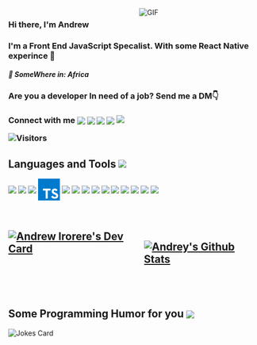<img align="right" alt="GIF" src="https://camo.githubusercontent.com/62da68eb62b1e5f175f7d1f0191dd89a653d7908feb22d37d4a0ab07365d6791/68747470733a2f2f6d656469612e67697068792e636f6d2f6d656469612f4d3967624264396e6244724f5475314d71782f67697068792e676966" width="240" />

<!-- https://raw.githubusercontent.com/devSouvik/devSouvik/master/gif3.gif -->

<h3 align="left">Hi there, I'm Andrew </h3>
<h3 align="left"> I'm a Front End JavaScript Specalist.
<bold>With some React Native experince 🤖</bold> </h3>
<h5 align="left">📍 SomeWhere in: Africa </h5>
<h3 align="left">Are you a developer In need of a job? Send me a DM👇</h3>
<div size='20px'> 
<h3 align='left'> Connect with me <a href = 'https://www.linkedin.com/in/andrew-irorere-b63a601b8/"'> <img width = '25px' align= 'center' src="https://raw.githubusercontent.com/rahulbanerjee26/githubAboutMeGenerator/main/icons/linked-in-alt.svg"/></a> 
<a href = 'https://twitter.com/Andreyscott5'> <img width = '25px' align= 'center' src="https://raw.githubusercontent.com/rahulbanerjee26/githubAboutMeGenerator/main/icons/twitter.svg"/></a> 
<a href = 'https://instagram.com/_ai.tech'> <img width = '25px' align= 'center' src="https://raw.githubusercontent.com/rahulbanerjee26/githubAboutMeGenerator/main/icons/instagram.svg"/></a> 
<a href = 'https://www.github.com/andreyscott'> <img width = '25px' align= 'center' src="https://raw.githubusercontent.com/rahulbanerjee26/githubAboutMeGenerator/main/icons/github.svg"/></a>  <img src='https://raw.githubusercontent.com/ShahriarShafin/ShahriarShafin/main/Assets/handshake.gif' width="45px"><p align='right'>

![Visitors](https://visitor-badge.glitch.me/badge?page_id=andreyscott.andreyscott)

<h2 align='left''> Languages and Tools <img src = "https://media2.giphy.com/media/QssGEmpkyEOhBCb7e1/giphy.gif?cid=ecf05e47a0n3gi1bfqntqmob8g9aid1oyj2wr3ds3mg700bl&rid=giphy.gif" width ='30px'> </h2>

</p> </h3>
</div>

<!-- ### Spotify Playing 🎧🖤🤘 -->

<!-- [<img src="https://now-playing-codestackr.vercel.app/api/spotify-playing" alt="Andrey spotify Playing" width="350" />](https://open.spotify.com/user/swyqyimdc12jajde4vpwd2x1b -->
<p align='left'>
<img width ='44px' align='center' src ='https://raw.githubusercontent.com/rahulbanerjee26/githubAboutMeGenerator/main/icons/reactjs.svg'>
<img width='44px' align='center' src='https://raw.githubusercontent.com/rahulbanerjee26/githubAboutMeGenerator/main/icons/redux.svg'>
<img width ='44px' align='center' src ='https://raw.githubusercontent.com/rahulbanerjee26/githubAboutMeGenerator/main/icons/javascript.svg'>
<img width ='44px' align='center' src ='https://raw.githubusercontent.com/github/explore/80688e429a7d4ef2fca1e82350fe8e3517d3494d/topics/typescript/typescript.png'>  
<img width='44px' align='center' src='https://raw.githubusercontent.com/rahulbanerjee26/githubAboutMeGenerator/main/icons/tailwind.svg'>
<img width ='44px' align='center' src ='https://raw.githubusercontent.com/rahulbanerjee26/githubAboutMeGenerator/main/icons/html.svg'>  
<img width ='44px' align='center' src ='https://raw.githubusercontent.com/rahulbanerjee26/githubAboutMeGenerator/main/icons/css.svg'>
<img width ='44px' align='center' src ='https://raw.githubusercontent.com/rahulbanerjee26/githubAboutMeGenerator/main/icons/sass.svg'>
<img width ='44px' align='center' src ='https://raw.githubusercontent.com/rahulbanerjee26/githubAboutMeGenerator/main/icons/firebase.svg'>  
<img width ='44px' align='center' src ='https://raw.githubusercontent.com/rahulbanerjee26/githubAboutMeGenerator/main/icons/nodejs.svg'>
<img width ='44px' align='center' src ='https://raw.githubusercontent.com/rahulbanerjee26/githubAboutMeGenerator/main/icons/git.svg'>
<img width ='44px' align='center' src ='https://raw.githubusercontent.com/rahulbanerjee26/githubAboutMeGenerator/main/icons/github.svg'>
<img width ='44px' align='center' src ='https://raw.githubusercontent.com/rahulbanerjee26/githubAboutMeGenerator/main/icons/php.svg'>
<img width ='44px' align='center' src ='https://raw.githubusercontent.com/rahulbanerjee26/githubAboutMeGenerator/main/icons/bootstrap.svg'>

</p>
<br>

<h2 style="display: flex"> 
<a href="https://app.daily.dev/AndreyScott"><img src="https://api.daily.dev/devcards/9d330d22d197425cb2abff118b0f3f13.png?r=0m9" width="300" alt="Andrew Irorere's Dev Card"/></a>

<a align="left" href="https://github-readme-stats.vercel.app/api?username=andreyscott&include_all_commits=true&count_private=true&show_icons=true&line_height=19&title_color=7A7ADB&icon_color=2234AE&text_color=D3D3D3&bg_color=0,000000,130F40"><img src="https://github-readme-stats.vercel.app/api?username=andreyscott&include_all_commits=true&count_private=true&show_icons=true&line_height=19&title_color=7A7ADB&icon_color=2234AE&text_color=D3D3D3&bg_color=0,000000,130F40" alt="Andrey's Github Stats" width="400" heigth="350"></a>

</h2>
<br>

<!-- <a href="https://github-readme-stats.vercel.app/api/top-langs/?username=andreyscott&layout=compact&text_color=daf7dc&bg_color=151515"><img src="https://github-readme-stats.vercel.app/api/top-langs/?username=andreyscott&layout=compact&text_color=daf7dc&bg_color=282a36&border_color=282a36" alt="Andrey's Top Langs" padding-left="25px"></a> -->

<h2> Some Programming Humor for you <img align ='center' src='https://media2.giphy.com/media/UQDSBzfyiBKvgFcSTw/giphy.gif?cid=ecf05e47p3cd513axbek3f56ti3jzizq8hincw20jauyyfyw&rid=giphy.gif' width = '65px'></h2>

![Jokes Card](https://readme-jokes.vercel.app/api?theme=synthwave)

<!-- BLOG-POST-LIST:START
<h2 align='left'> My GitHub Stats <img src='https://media1.giphy.com/media/du3J3cXyzhj75IOgvA/giphy.gif?cid=ecf05e47x2g034i9pzwtzzsd3xgg2w9nr94t4tflbbgo3008&rid=giphy.gif' width='30px'> </h2>
<a href="https://github.com/anuraghazra/github-readme-stats">
<img src="https://github-readme-stats.vercel.app/api?username=andreyscott&count_private=true&show_icons=true&theme=default" />
</a>
<a href="https://github.com/anuraghazra/convoychat">
<img src="https://github-readme-stats.vercel.app/api/top-langs/?username=andreyscott&theme=default" />
</a>
</div>
-->
<!-- BLOG-POST-LIST:END -->

<!-- <h2> i need a break joke <img src = "https://media1.giphy.com/media/JZ40cnfnN11KycrvMF/giphy.gif?cid=ecf05e47a0n3gi1bfqntqmob8g9aid1oyj2wr3ds3mg700bl&rid=giphy.gif" width = 100px> </h2> -->
